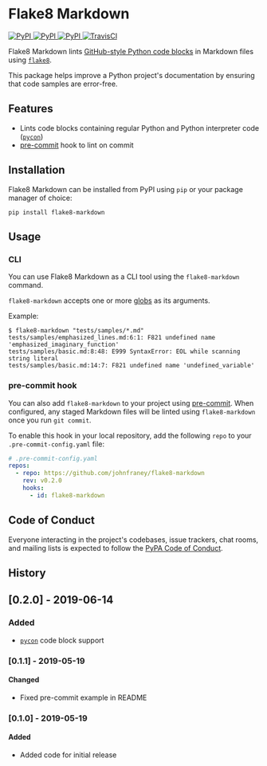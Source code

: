 # Flake8 Markdown

[
![PyPI](https://img.shields.io/pypi/v/flake8-markdown.svg)
![PyPI](https://img.shields.io/pypi/pyversions/flake8-markdown.svg)
![PyPI](https://img.shields.io/github/license/johnfraney/flake8-markdown.svg)
](https://pypi.org/project/flake8-markdown/)
[![TravisCI](https://travis-ci.org/johnfraney/flake8-markdown.svg?branch=master)](https://travis-ci.org/johnfraney/flake8-markdown)

Flake8 Markdown lints [GitHub-style Python code blocks](https://help.github.com/en/articles/creating-and-highlighting-code-blocks#fenced-code-blocks) in Markdown files using [`flake8`](https://flake8.readthedocs.io/en/stable/).

This package helps improve a Python project's documentation by ensuring that code samples are error-free.

## Features

- Lints code blocks containing regular Python and Python interpreter code ([`pycon`](http://pygments.org/docs/lexers/#pygments.lexers.python.PythonConsoleLexer))
- [pre-commit](#pre-commit-hook) hook to lint on commit

## Installation

Flake8 Markdown can be installed from PyPI using `pip` or your package manager of choice:

```
pip install flake8-markdown
```

## Usage

### CLI

You can use Flake8 Markdown as a CLI tool using the `flake8-markdown` command.

`flake8-markdown` accepts one or more [globs](https://docs.python.org/3.7/library/glob.html) as its arguments.

Example:

```console
$ flake8-markdown "tests/samples/*.md"
tests/samples/emphasized_lines.md:6:1: F821 undefined name 'emphasized_imaginary_function'
tests/samples/basic.md:8:48: E999 SyntaxError: EOL while scanning string literal
tests/samples/basic.md:14:7: F821 undefined name 'undefined_variable'
```

### pre-commit hook

You can also add `flake8-markdown` to your project using [pre-commit](https://pre-commit.com/). When configured, any staged Markdown files will be linted using `flake8-markdown` once you run `git commit`.

To enable this hook in your local repository, add the following `repo` to your `.pre-commit-config.yaml` file:

```yaml
# .pre-commit-config.yaml
repos:
  - repo: https://github.com/johnfraney/flake8-markdown
    rev: v0.2.0
    hooks:
      - id: flake8-markdown
```

## Code of Conduct

Everyone interacting in the project's codebases, issue trackers, chat rooms, and mailing lists is expected to follow the [PyPA Code of Conduct](https://www.pypa.io/en/latest/code-of-conduct/).

## History

## [0.2.0] - 2019-06-14

### Added

- [`pycon`](http://pygments.org/docs/lexers/#pygments.lexers.python.PythonConsoleLexer) code block support

### [0.1.1] - 2019-05-19

#### Changed

- Fixed pre-commit example in README

### [0.1.0] - 2019-05-19

#### Added

- Added code for initial release
